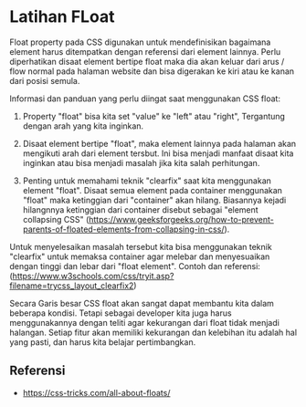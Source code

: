 # Latihan FLoat 

Float property pada CSS digunakan untuk mendefinisikan bagaimana element harus ditempatkan dengan referensi dari element lainnya. Perlu diperhatikan disaat element bertipe float maka dia akan keluar dari arus / flow normal pada halaman website dan bisa digerakan ke kiri atau ke kanan dari posisi semula.

Informasi dan panduan yang perlu diingat saat menggunakan CSS float:

1. Property "float" bisa kita set "value" ke "left" atau "right", Tergantung dengan arah yang kita inginkan. 

2. Disaat element bertipe "float", maka element lainnya pada halaman akan mengikuti arah dari element tersbut. Ini bisa menjadi manfaat disaat kita inginkan atau bisa menjadi masalah jika kita salah perhitungan. 

3. Penting untuk memahami teknik "clearfix" saat kita menggunakan element "float". Disaat semua element pada container menggunakan "float" maka ketinggian dari "container" akan hilang. Biasannya kejadi hilangnnya ketinggian dari container disebut sebagai "element collapsing CSS" (https://www.geeksforgeeks.org/how-to-prevent-parents-of-floated-elements-from-collapsing-in-css/). 

Untuk menyelesaikan masalah tersebut kita bisa menggunakan teknik "clearfix" untuk memaksa container agar melebar dan menyesuaikan dengan tinggi dan lebar dari "float element". 
Contoh dan referensi: 
(https://www.w3schools.com/css/tryit.asp?filename=trycss_layout_clearfix2)

Secara Garis besar CSS float akan sangat dapat membantu kita dalam beberapa kondisi. Tetapi sebagai developer kita juga harus menggunakannya dengan teliti agar kekurangan dari float tidak menjadi halangan. 
Setiap fitur akan memiliki kekurangan dan kelebihan itu adalah hal yang pasti, dan harus kita belajar pertimbangkan.




## Referensi 
- https://css-tricks.com/all-about-floats/
